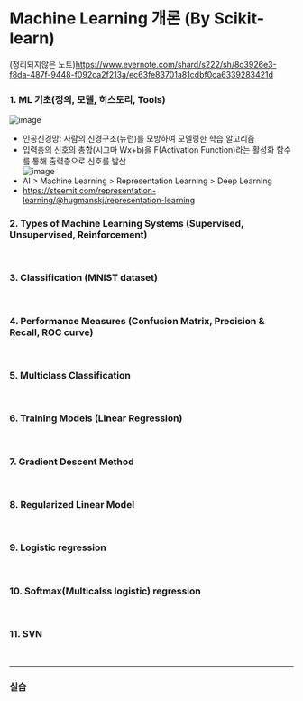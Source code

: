 # Machine Learning 개론 (By Scikit-learn)
  
(정리되지않은 노트)https://www.evernote.com/shard/s222/sh/8c3926e3-f8da-487f-9448-f092ca2f213a/ec63fe83701a81cdbf0ca6339283421d  

### 1. ML 기초(정의, 모델, 히스토리, Tools)  
![image](https://user-images.githubusercontent.com/45334819/61990761-a363b080-b081-11e9-8449-fc4c43e29191.png)  
- 인공신경망: 사람의 신경구조(뉴런)를 모방하여 모델링한 학습 알고리즘  
- 입력층의 신호의 총합(시그마 Wx+b)을 F(Activation Function)라는 활성화 함수를 통해 출력층으로 신호를 발산  
![image](https://user-images.githubusercontent.com/45334819/61990853-06097c00-b083-11e9-917b-a74ae8829b8d.png)  
- AI > Machine Learning > Representation Learning > Deep Learning
- https://steemit.com/representation-learning/@hugmanskj/representation-learning  


### 2. Types of Machine Learning Systems (Supervised, Unsupervised, Reinforcement)   
<br>

### 3. Classification (MNIST dataset)  
<br>

### 4. Performance Measures (Confusion Matrix, Precision & Recall, ROC curve)  
<br>

### 5. Multiclass Classification
<br>

### 6. Training Models (Linear Regression)
<br>

### 7. Gradient Descent Method
<br>

### 8. Regularized Linear Model
<br>

### 9. Logistic regression
<br>

### 10. Softmax(Multicalss logistic) regression
<br>

### 11. SVN
<br>

<hr>

### 실습  
